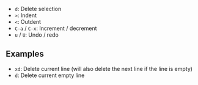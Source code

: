 - `d`: Delete selection
- `>`: Indent
- `<`: Outdent
- `C-a` / `C-x`: Increment / decrement
- `u` / `U`: Undo / redo

## Examples

- `xd`: Delete current line (will also delete the next line if the line is empty)
- `d`: Delete current empty line
